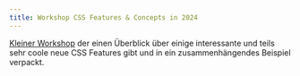 ```yaml
---
title: Workshop CSS Features & Concepts in 2024
---
```

[Kleiner Workshop](thoughts/2024-07-28-state-of-css.html) der einen Überblick über einige interessante und teils sehr coole neue CSS Features gibt und in ein zusammenhängendes Beispiel verpackt.
